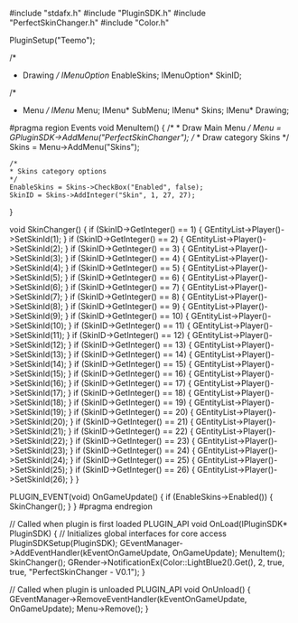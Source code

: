 
#include "stdafx.h"
#include "PluginSDK.h"
#include "PerfectSkinChanger.h"
#include "Color.h"

PluginSetup("Teemo");

/*
* Drawing
*/
IMenuOption* EnableSkins;
IMenuOption* SkinID;

/*
* Menu
*/
IMenu* Menu;
IMenu* SubMenu;
IMenu* Skins;
IMenu* Drawing;

#pragma region Events
void MenuItem()
{
	/*
	* Draw Main Menu
	*/
	Menu = GPluginSDK->AddMenu("PerfectSkinChanger");
	/*
	* Draw category Skins
	*/
	Skins = Menu->AddMenu("Skins");

	/*
	* Skins category options
	*/
	EnableSkins = Skins->CheckBox("Enabled", false);
	SkinID = Skins->AddInteger("Skin", 1, 27, 27);

}


void SkinChanger()
{
	if (SkinID->GetInteger() == 1)
	{
		GEntityList->Player()->SetSkinId(1);
	}
	if (SkinID->GetInteger() == 2)
	{
		GEntityList->Player()->SetSkinId(2);
	}
	if (SkinID->GetInteger() == 3)
	{
		GEntityList->Player()->SetSkinId(3);
	}
	if (SkinID->GetInteger() == 4)
	{
		GEntityList->Player()->SetSkinId(4);
	}
	if (SkinID->GetInteger() == 5)
	{
		GEntityList->Player()->SetSkinId(5);
	}
	if (SkinID->GetInteger() == 6)
	{
		GEntityList->Player()->SetSkinId(6);
	}
	if (SkinID->GetInteger() == 7)
	{
		GEntityList->Player()->SetSkinId(7);
	}
	if (SkinID->GetInteger() == 8)
	{
		GEntityList->Player()->SetSkinId(8);
	}
	if (SkinID->GetInteger() == 9)
	{
		GEntityList->Player()->SetSkinId(9);
	}
	if (SkinID->GetInteger() == 10)
	{
		GEntityList->Player()->SetSkinId(10);
	}
	if (SkinID->GetInteger() == 11)
	{
		GEntityList->Player()->SetSkinId(11);
	}
	if (SkinID->GetInteger() == 12)
	{
		GEntityList->Player()->SetSkinId(12);
	}
	if (SkinID->GetInteger() == 13)
	{
		GEntityList->Player()->SetSkinId(13);
	}
	if (SkinID->GetInteger() == 14)
	{
		GEntityList->Player()->SetSkinId(14);
	}
	if (SkinID->GetInteger() == 15)
	{
		GEntityList->Player()->SetSkinId(15);
	}
	if (SkinID->GetInteger() == 16)
	{
		GEntityList->Player()->SetSkinId(16);
	}
	if (SkinID->GetInteger() == 17)
	{
		GEntityList->Player()->SetSkinId(17);
	}
	if (SkinID->GetInteger() == 18)
	{
		GEntityList->Player()->SetSkinId(18);
	}
	if (SkinID->GetInteger() == 19)
	{
		GEntityList->Player()->SetSkinId(19);
	}
	if (SkinID->GetInteger() == 20)
	{
		GEntityList->Player()->SetSkinId(20);
	}
	if (SkinID->GetInteger() == 21)
	{
		GEntityList->Player()->SetSkinId(21);
	}
	if (SkinID->GetInteger() == 22)
	{
		GEntityList->Player()->SetSkinId(22);
	}
	if (SkinID->GetInteger() == 23)
	{
		GEntityList->Player()->SetSkinId(23);
	}
	if (SkinID->GetInteger() == 24)
	{
		GEntityList->Player()->SetSkinId(24);
	}
	if (SkinID->GetInteger() == 25)
	{
		GEntityList->Player()->SetSkinId(25);
	}
	if (SkinID->GetInteger() == 26)
	{
		GEntityList->Player()->SetSkinId(26);
	}
}

PLUGIN_EVENT(void) OnGameUpdate()
{
	if (EnableSkins->Enabled())
	{
		SkinChanger();
	}
}
#pragma endregion

// Called when plugin is first loaded
PLUGIN_API void OnLoad(IPluginSDK* PluginSDK)
{
	// Initializes global interfaces for core access
	PluginSDKSetup(PluginSDK);
	GEventManager->AddEventHandler(kEventOnGameUpdate, OnGameUpdate);
	MenuItem();
	SkinChanger();
	GRender->NotificationEx(Color::LightBlue2().Get(), 2, true, true, "PerfectSkinChanger - V0.1");
}

// Called when plugin is unloaded
PLUGIN_API void OnUnload()
{
	GEventManager->RemoveEventHandler(kEventOnGameUpdate, OnGameUpdate);
	Menu->Remove();
}

